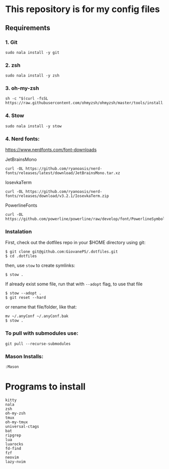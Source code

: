 # This repository is for my config files

## Requirements

### 1. Git

```
sudo nala install -y git
```

### 2. zsh
```
sudo nala install -y zsh
```

### 3. oh-my-zsh
```
sh -c "$(curl -fsSL https://raw.githubusercontent.com/ohmyzsh/ohmyzsh/master/tools/install.sh)"
```

### 4. Stow

```
sudo nala install -y stow
```

### 4. Nerd fonts:
https://www.nerdfonts.com/font-downloads

JetBrainsMono
```
curl -OL https://github.com/ryanoasis/nerd-fonts/releases/latest/download/JetBrainsMono.tar.xz
```

IosevkaTerm
```
curl -OL https://github.com/ryanoasis/nerd-fonts/releases/download/v3.2.1/IosevkaTerm.zip
```

PowerlineFonts
```
curl -OL https://github.com/powerline/powerline/raw/develop/font/PowerlineSymbols.otf
```

### Instalation

First, check out the dotfiles repo in your $HOME directory using git:

```
$ git clone git@github.com:GiovanePS/.dotfiles.git
$ cd .dotfiles
```

then, use `stow` to create symlinks:
```
$ stow .
```

If already exist some file, run that with `--adopt` flag, to use that file
```
$ stow --adopt .
$ git reset --hard
```
or rename that file/folder, like that:
```
mv ~/.anyConf ~/.anyConf.bak
$ stow .
```

### To pull with submodules use:
```
git pull --recurse-submodules
```

### Mason Installs:
```
:Mason
```

# Programs to install
```
kitty
nala
zsh
oh-my-zsh
tmux
oh-my-tmux
universal-ctags
bat
ripgrep
lua
luarocks
fd-find
fzf
neovim
lazy-nvim
```
